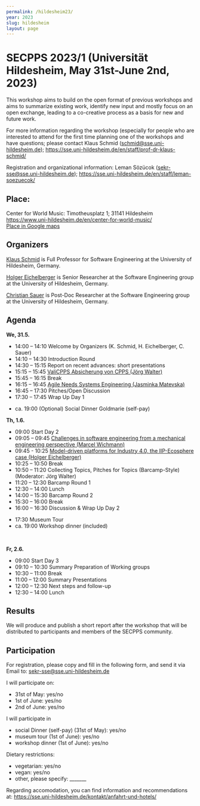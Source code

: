 ```yaml
---
permalink: /hildesheim23/
year: 2023
slug: hildesheim
layout: page
---
```

# SECPPS 2023/1 (Universität Hildesheim, May 31st-June 2nd, 2023)

This workshop aims to build on the open format of previous workshops and aims to summarize existing work, identify new input and mostly focus on an open exchange, leading to a co-creative process as a basis for new and future work.  

For more information regarding the workshop (especially for people who are interested to attend for the first time planning  one of the workshops and have questions; please contact Klaus Schmid (<a href="mailto:schmid@sse.uni-hildesheim.de">schmid@sse.uni-hildesheim.de</a>); <a href="https://sse.uni-hildesheim.de/en/staff/prof-dr-klaus-schmid/">https://sse.uni-hildesheim.de/en/staff/prof-dr-klaus-schmid/</a>

Registration and organizational information: Leman Sözücok (<a href="mailto:sekr-sse@uni-hildesheim.de">sekr-sse@sse.uni-hildesheim.de</a>); <a href="https://sse.uni-hildesheim.de/en/staff/leman-soezuecok/">https://sse.uni-hildesheim.de/en/staff/leman-soezuecok/</a>

## Place: 
Center for World Music: Timotheusplatz 1; 31141 Hildesheim
<a href="https://www.uni-hildesheim.de/en/center-for-world-music/">https://www.uni-hildesheim.de/en/center-for-world-music/ </a> <br>
<a href="https://goo.gl/maps/uYLFL9Uuwe4Vr4h86">Place in Google maps</a> 


## Organizers

<a href="https://sse.uni-hildesheim.de/en/staff/prof-dr-klaus-schmid/">Klaus Schmid</a> is Full Professor for Software Engineering at the University of Hildesheim, Germany.

<a href="https://sse.uni-hildesheim.de/en/staff/dr-rer-nat-holger-eichelberger/">Holger Eichelberger</a> is Senior Researcher at the Software Engineering group at the University of Hildesheim, Germany.

<a href="https://sse.uni-hildesheim.de/en/staff/dr-christian-severin-sauer/">Christian Sauer</a> is Post-Doc Researcher at the Software Engineering group at the University of Hildesheim, Germany.


## Agenda
<b>We, 31.5.</b>

- 14:00 – 14:10 Welcome by Organizers (K. Schmid, H. Eichelberger, C. Sauer)
- 14:10 – 14:30 Introduction Round 
- 14:30 – 15:15 Report on recent advances: short presentations <!-- Papervorträge ATP/ETFA Challenges Paper (Kevin), ICPS Paper (István), Zwiebelschalenthema (Bianca), ETFA Special Session Papers (TBD)? -->
- 15:15 – 15:45 [ValiCPPS Absicherung von CPPS (Jörg Walter)](SECPPS-2023-Material/secpps-walter.pdf)
- 15:45 – 16:15 Break
- 16:15 – 16:45 [Agile Needs Systems Engineering (Jasminka Matevska)](SECPPS-2023-Material/2023_SECPPS_AgileNeedsSystemsEngineering_Matevska.pdf)
- 16:45 – 17:30 Pitches/Open Discussion
- 17:30 – 17:45 Wrap Up Day 1

* ca. 19:00  (Optional) Social Dinner Goldmarie (self-pay)


<b>Th, 1.6.</b><br>
<!--Meetings der Einzelnen Arbeitsgruppen (DevOps, Zwiebelschale, Challenges/Research Agenda, Neues Thema TBD)-->

- 09:00 Start Day 2
- 09:05 – 09:45 [Challenges in software engineering from a mechanical engineering perspective (Marcel Wichmann)](SECPPS-2023-Material/IFW_Challenges_in_software_engineering_for_CPPS.pdf)
- 09:45 - 10:25 [Model-driven platforms for Industry 4.0, the IIP-Ecosphere case (Holger Eichelberger)](SECPPS-2023-Material/SECPPS-Eichelberger.pdf)
- 10:25 – 10:50 Break
- 10:50 – 11:20 Collecting Topics, Pitches for Topics (Barcamp-Style) (Moderator: Jörg Walter)
- 11:20 – 12:30 Barcamp Round 1
- 12:30 – 14:00 Lunch
- 14:00 – 15:30 Barcamp Round 2
- 15:30 – 16:00 Break
- 16:00 – 16:30 Discussion & Wrap Up Day 2

* 17:30 Museum Tour
* ca. 19:00 Workshop dinner (included)

<br>

<b>Fr, 2.6.</b>
<ul>
<li>09:00 Start Day 3</li>
<li>09:10 – 10:30 Summary Preparation of Working groups</li>
<li>10:30 – 11:00 Break</li>
<li>11:00 – 12:00 Summary Presentations</li>
<li>12:00 – 12:30 Next steps and follow-up</li>
<li>12:30 – 14:00 Lunch</li>
</ul>

## Results

We will produce and publish a short report after the workshop that will be distributed to participants and members of the SECPPS community.

## Participation
For registration, please copy and fill in the following form, and send it via Email to: sekr-sse@sse.uni-hildesheim.de

I will participate on: 
* 31st of May: yes/no
* 1st of June: yes/no
* 2nd of June: yes/no

I will participate in
* social Dinner (self-pay) (31st of May): yes/no
* museum tour (1st of June): yes/no
* workshop dinner (1st of June):  yes/no

Dietary restrictions:
* vegetarian: yes/no
* vegan: yes/no
* other, please specify: _______
 
Regarding accomodation, you can find information and recommendations at: 
<a href="https://sse.uni-hildesheim.de/kontakt/anfahrt-und-hotels/">https://sse.uni-hildesheim.de/kontakt/anfahrt-und-hotels/</a>